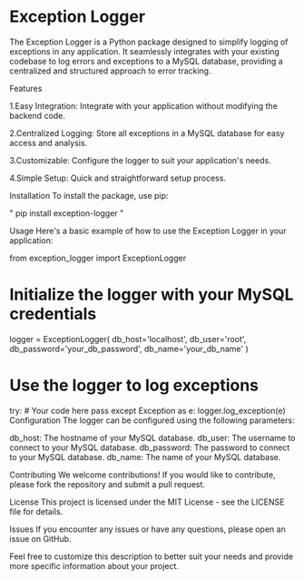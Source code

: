 # Exception Logger

The Exception Logger is a Python package designed to simplify logging of exceptions in any application. It seamlessly integrates with your existing codebase to log errors and exceptions to a MySQL database, providing a centralized and structured approach to error tracking.

Features

1.Easy Integration: Integrate with your application without modifying the backend code.

2.Centralized Logging: Store all exceptions in a MySQL database for easy access and analysis.

3.Customizable: Configure the logger to suit your application's needs.

4.Simple Setup: Quick and straightforward setup process.

Installation
To install the package, use pip:

" pip install exception-logger "

Usage
Here's a basic example of how to use the Exception Logger in your application:

from exception_logger import ExceptionLogger

# Initialize the logger with your MySQL credentials
logger = ExceptionLogger(
    db_host='localhost',
    db_user='root',
    db_password='your_db_password',
    db_name='your_db_name'
)

# Use the logger to log exceptions
try:
    # Your code here
    pass
except Exception as e:
    logger.log_exception(e)
Configuration
The logger can be configured using the following parameters:

db_host: The hostname of your MySQL database.
db_user: The username to connect to your MySQL database.
db_password: The password to connect to your MySQL database.
db_name: The name of your MySQL database.

Contributing
We welcome contributions! If you would like to contribute, please fork the repository and submit a pull request.

License
This project is licensed under the MIT License - see the LICENSE file for details.

Issues
If you encounter any issues or have any questions, please open an issue on GitHub.

Feel free to customize this description to better suit your needs and provide more specific information about your project.

